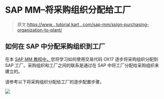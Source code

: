 # SAP MM–将采购组织分配给工厂

> 原文:[https://www . tutorial kart . com/sap-mm/ssign-purchasing-organization-to-plant/](https://www.tutorialkart.com/sap-mm/ssign-purchasing-organization-to-plant/)

## 如何在 SAP 中分配采购组织到工厂

在本 [SAP MM 教程中，](https://www.tutorialkart.com/sap-mm/sap-mm-material-management-training-tutorial/)您将学习如何使用交易代码 OX17 逐步将采购组织分配到 SAP 工厂。采购组织和工厂之间的联系是通过在 SAP 中将工厂分配给采购组织来建立的。

请参考以下将采购组织分配给工厂的逐步配置步骤。

[![](../Images/925da31b32d6bc3827932f6c8afb11bb.png)](https://www.tutorialkart.com/)
